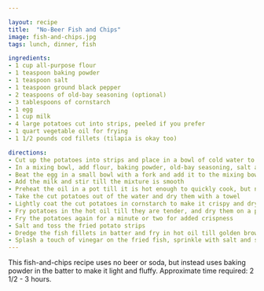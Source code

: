 ```yaml
---

layout: recipe
title:  "No-Beer Fish and Chips"
image: fish-and-chips.jpg
tags: lunch, dinner, fish

ingredients:
- 1 cup all-purpose flour
- 1 teaspoon baking powder
- 1 teaspoon salt
- 1 teaspoon ground black pepper
- 2 teaspoons of old-bay seasoning (optional)
- 3 tablespoons of cornstarch
- 1 egg
- 1 cup milk
- 4 large potatoes cut into strips, peeled if you prefer
- 1 quart vegetable oil for frying
- 1 1/2 pounds cod fillets (tilapia is okay too)

directions:
- Cut up the potatoes into strips and place in a bowl of cold water to avoid oxidation
- In a mixing bowl, add flour, baking powder, old-bay seasoning, salt and pepper
- Beat the egg in a small bowl with a fork and add it to the mixing bowl
- Add the milk and stir till the mixture is smooth
- Preheat the oil in a pot till it is hot enough to quickly cook, but not too hot to burn
- Take the cut potatoes out of the water and dry them with a towel
- Lightly coat the cut potatoes in cornstarch to make it crispy and dry the potatoes further
- Fry potatoes in the hot oil till they are tender, and dry them on a paper towel
- Fry the potatoes again for a minute or two for added crispness
- Salt and toss the fried potato strips
- Dredge the fish fillets in batter and fry in hot oil till golden brown
- Splash a touch of vinegar on the fried fish, sprinkle with salt and serve with a side of ranch as dipping sauce
---
```


This fish-and-chips recipe uses no beer or soda, but instead uses baking powder in the batter to make it light and fluffy.
Approximate time required: 2 1/2 - 3 hours.

